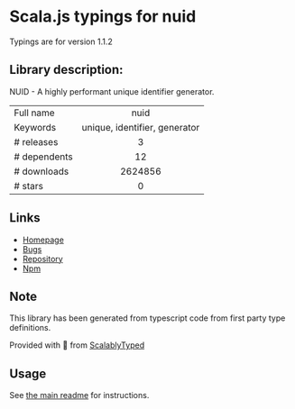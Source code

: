 
# Scala.js typings for nuid

Typings are for version 1.1.2

## Library description:
NUID - A highly performant unique identifier generator.

|                    |                 |
| ------------------ | :-------------: |
| Full name          | nuid |
| Keywords           | unique, identifier, generator |
| # releases         | 3 |
| # dependents       | 12 |
| # downloads        | 2624856 |
| # stars            | 0 |

## Links
- [Homepage](https://nats.io)
- [Bugs](https://github.com/nats-io/node-nuid/issues)
- [Repository](https://github.com/nats-io/node-nuid)
- [Npm](https://www.npmjs.com/package/nuid)
    


## Note
This library has been generated from typescript code from first party type definitions.

Provided with :purple_heart: from [ScalablyTyped](https://github.com/oyvindberg/ScalablyTyped)

## Usage
See [the main readme](../../readme.md) for instructions.


